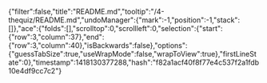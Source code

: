 {"filter":false,"title":"README.md","tooltip":"/4-thequiz/README.md","undoManager":{"mark":-1,"position":-1,"stack":[]},"ace":{"folds":[],"scrolltop":0,"scrollleft":0,"selection":{"start":{"row":3,"column":37},"end":{"row":3,"column":40},"isBackwards":false},"options":{"guessTabSize":true,"useWrapMode":false,"wrapToView":true},"firstLineState":0},"timestamp":1418130377288,"hash":"f82a1acf40f8f77e4c537f2a1fdb10e4df9cc7c2"}